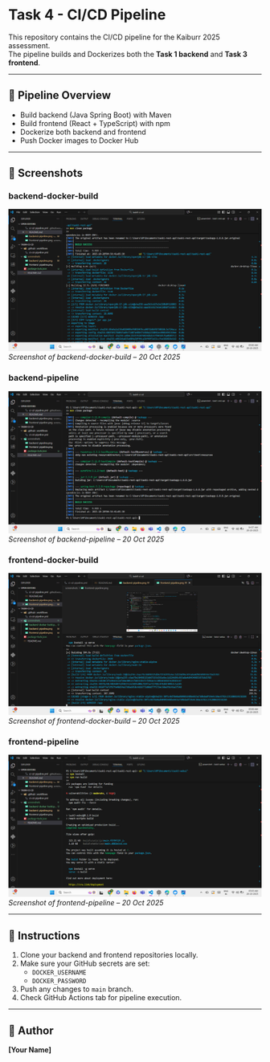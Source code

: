 # Task 4 - CI/CD Pipeline

This repository contains the CI/CD pipeline for the Kaiburr 2025 assessment.  
The pipeline builds and Dockerizes both the **Task 1 backend** and **Task 3 frontend**.

---

## 🔧 Pipeline Overview

- Build backend (Java Spring Boot) with Maven
- Build frontend (React + TypeScript) with npm
- Dockerize both backend and frontend
- Push Docker images to Docker Hub

---

## 📸 Screenshots

### backend-docker-build
![backend-docker-build](screenshots/backend-docker-build.png)
*Screenshot of backend-docker-build – 20 Oct 2025*

### backend-pipeline
![backend-pipeline](screenshots/backend-pipeline.png)
*Screenshot of backend-pipeline – 20 Oct 2025*

### frontend-docker-build
![frontend-docker-build](screenshots/frontend-docker-build.png)
*Screenshot of frontend-docker-build – 20 Oct 2025*

### frontend-pipeline
![frontend-pipeline](screenshots/frontend-pipeline.png)
*Screenshot of frontend-pipeline – 20 Oct 2025*

---

## 📝 Instructions

1. Clone your backend and frontend repositories locally.
2. Make sure your GitHub secrets are set:
   - `DOCKER_USERNAME`
   - `DOCKER_PASSWORD`
3. Push any changes to `main` branch.
4. Check GitHub Actions tab for pipeline execution.

---

## 👤 Author

**[Your Name]**  


